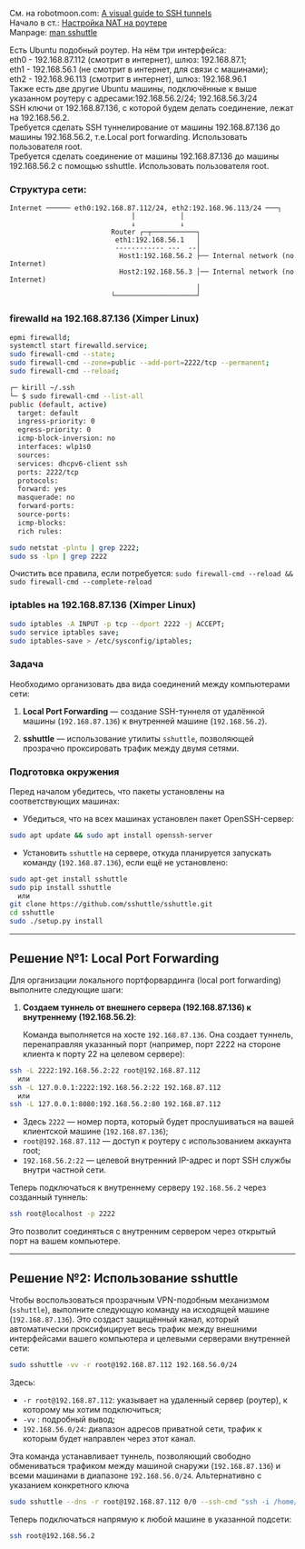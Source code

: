 См. на robotmoon.com: [A visual guide to SSH tunnels](https://robotmoon.com/ssh-tunnels/)
<br/> Начало в ст.: [Настройка NAT на роутере](https://github.com/sherbettt/BASH-cheats/blob/main/Настройка%20NAT%20на%20роутере%20с%20Ubuntu.md)
<br/> Manpage: [man sshuttle](https://sshuttle.readthedocs.io/en/stable/manpage.html)

Есть Ubuntu подобный роутер. На нём три интерфейса:
<br/> eth0 - 192.168.87.112 (смотрит в интернет), шлюз: 192.168.87.1;
<br/> eth1 - 192.168.56.1 (не смотрит в интернет, для связи с машинами);
<br/> eth2 - 192.168.96.113 (смотрит в интернет), шлюз: 192.168.96.1
<br/> Также есть две другие Ubuntu машины, подключённые к выше указанном роутеру с адресами:192.168.56.2/24; 192.168.56.3/24
<br/> SSH ключи от 192.168.87.136, с которой будем делать соединение, лежат на 192.168.56.2.
<br/> Требуется сделать SSH туннелирование от машины 192.168.87.136 до машины 192.168.56.2, т.е.Local port forwarding. Использовать пользователя root.
<br/> Требуется сделать соединение от машины 192.168.87.136 до машины 192.168.56.2 с помощью sshuttle. Использовать пользователя root.



### Структура сети:
```
Internet ────── eth0:192.168.87.112/24, eth2:192.168.96.113/24 ───┐
                              │           │
                              ↓           ↓
                         Router ┌─┬───────────┐
                          eth1:192.168.56.1   │
                          ------------ ---  --│
                           Host1:192.168.56.2 ├── Internal network (no Internet)
                           Host2:192.168.56.3 │── Internal network (no Internet)
                                              │
                         └────────────────────┘
```

### firewalld на 192.168.87.136 (Ximper Linux)
```bash
epmi firewalld;
systemctl start firewalld.service;
sudo firewall-cmd --state;
sudo firewall-cmd --zone=public --add-port=2222/tcp --permanent;
sudo firewall-cmd --reload;

┌─ kirill ~/.ssh 
└─ $ sudo firewall-cmd --list-all
public (default, active)
  target: default
  ingress-priority: 0
  egress-priority: 0
  icmp-block-inversion: no
  interfaces: wlp1s0
  sources: 
  services: dhcpv6-client ssh
  ports: 2222/tcp
  protocols: 
  forward: yes
  masquerade: no
  forward-ports: 
  source-ports: 
  icmp-blocks: 
  rich rules:

sudo netstat -plntu | grep 2222;
sudo ss -lpn | grep 2222
```
Очистить все правила, если потребуется: 
`sudo firewall-cmd --reload && sudo firewall-cmd --complete-reload`

### iptables на 192.168.87.136 (Ximper Linux)
```bash
sudo iptables -A INPUT -p tcp --dport 2222 -j ACCEPT;
sudo service iptables save;
sudo iptables-save > /etc/sysconfig/iptables;
```

### Задача

Необходимо организовать два вида соединений между компьютерами сети:

1. **Local Port Forwarding** — создание SSH-туннеля от удалённой машины (`192.168.87.136`) к внутренней машине (`192.168.56.2`).
   
2. **sshuttle** — использование утилиты `sshuttle`, позволяющей прозрачно проксировать трафик между двумя сетями.

### Подготовка окружения

Перед началом убедитесь, что пакеты установлены на соответствующих машинах:

- Убедиться, что на всех машинах установлен пакет OpenSSH-сервер:
  
```bash
sudo apt update && sudo apt install openssh-server
```

- Установить `sshuttle` на сервере, откуда планируется запускать команду (`192.168.87.136`), если ещё не установлено:
  
```bash
sudo apt-get install sshuttle
sudo pip install sshuttle
  или
git clone https://github.com/sshuttle/sshuttle.git
cd sshuttle
sudo ./setup.py install
```

---

## Решение №1: Local Port Forwarding

Для организации локального портфорвардинга (local port forwarding) выполните следующие шаги:

1. **Создаем туннель от внешнего сервера (192.168.87.136) к внутреннему (192.168.56.2)**:

   Команда выполняется на хосте `192.168.87.136`. Она создает туннель, перенаправляя указанный порт (например, порт 2222 на стороне клиента к порту 22 на целевом сервере):

```bash
ssh -L 2222:192.168.56.2:22 root@192.168.87.112
  или
ssh -L 127.0.0.1:2222:192.168.56.2:22 192.168.87.112
  или
ssh -L 127.0.0.1:8080:192.168.56.2:80 192.168.87.112
```

- Здесь `2222` — номер порта, который будет прослушиваться на вашей клиентской машине (`192.168.87.136`);
- `root@192.168.87.112` — доступ к роутеру с использованием аккаунта root;
- `192.168.56.2:22` — целевой внутренний IP-адрес и порт SSH службы внутри частной сети.

Теперь подключаться к внутреннему серверу `192.168.56.2` через созданный туннель:

```bash
ssh root@localhost -p 2222
```

Это позволит соединяться с внутренним сервером через открытый порт на вашем компьютере.

---

## Решение №2: Использование sshuttle

Чтобы воспользоваться прозрачным VPN-подобным механизмом (`sshuttle`), выполните следующую команду на исходящей машине (`192.168.87.136`). Это создаст защищённый канал, который автоматически проксифицирует весь трафик между внешними интерфейсами вашего компьютера и целевыми серверами внутренней сети:

```bash
sudo sshuttle -vv -r root@192.168.87.112 192.168.56.0/24
```

Здесь:

- `-r root@192.168.87.112`: указывает на удаленный сервер (роутер), к которому мы хотим подключиться;
- `-vv` : подробный вывод;
- `192.168.56.0/24`: диапазон адресов приватной сети, трафик к которым будет направлен через этот канал.

Эта команда устанавливает туннель, позволяющий свободно обмениваться трафиком между машиной снаружи (`192.168.87.136`) и всеми машинами в диапазоне `192.168.56.0/24`.
Альтернативно с указанием конкретного ключа

```bash
sudo sshuttle --dns -r root@192.168.87.112 0/0 --ssh-cmd "ssh -i /home/kirill/.ssh/id_ed25519.pub"
```

Теперь подключаться напрямую к любой машине в указанной подсети:

```bash
ssh root@192.168.56.2
```


